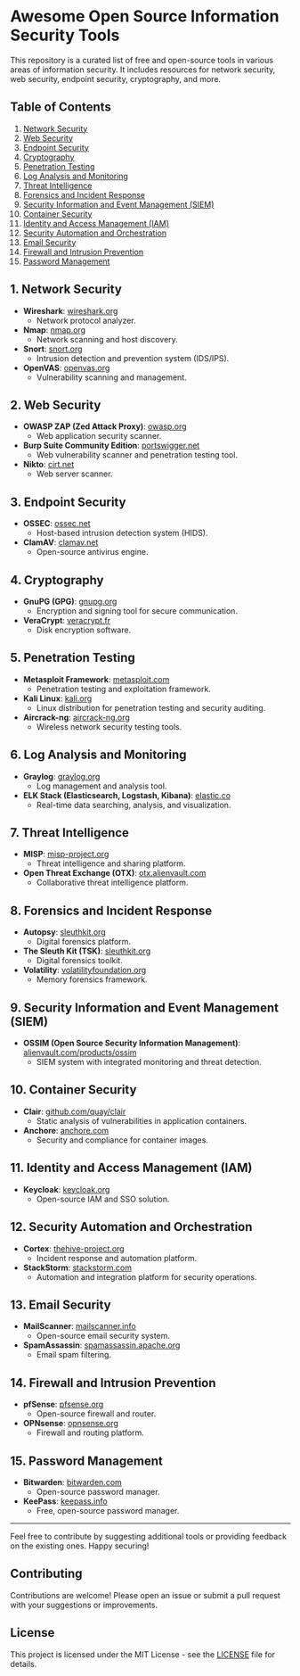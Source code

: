 # Awesome Open Source Information Security Tools

This repository is a curated list of free and open-source tools in various areas of information security. It includes resources for network security, web security, endpoint security, cryptography, and more.

## Table of Contents

1. [Network Security](#1-network-security)
2. [Web Security](#2-web-security)
3. [Endpoint Security](#3-endpoint-security)
4. [Cryptography](#4-cryptography)
5. [Penetration Testing](#5-penetration-testing)
6. [Log Analysis and Monitoring](#6-log-analysis-and-monitoring)
7. [Threat Intelligence](#7-threat-intelligence)
8. [Forensics and Incident Response](#8-forensics-and-incident-response)
9. [Security Information and Event Management (SIEM)](#9-security-information-and-event-management-siem)
10. [Container Security](#10-container-security)
11. [Identity and Access Management (IAM)](#11-identity-and-access-management-iam)
12. [Security Automation and Orchestration](#12-security-automation-and-orchestration)
13. [Email Security](#13-email-security)
14. [Firewall and Intrusion Prevention](#14-firewall-and-intrusion-prevention)
15. [Password Management](#15-password-management)

## 1. Network Security

- **Wireshark**: [wireshark.org](https://www.wireshark.org/)
  - Network protocol analyzer.
- **Nmap**: [nmap.org](https://nmap.org/)
  - Network scanning and host discovery.
- **Snort**: [snort.org](https://www.snort.org/)
  - Intrusion detection and prevention system (IDS/IPS).
- **OpenVAS**: [openvas.org](https://www.openvas.org/)
  - Vulnerability scanning and management.

## 2. Web Security

- **OWASP ZAP (Zed Attack Proxy)**: [owasp.org](https://www.zaproxy.org/)
  - Web application security scanner.
- **Burp Suite Community Edition**: [portswigger.net](https://portswigger.net/burp/community)
  - Web vulnerability scanner and penetration testing tool.
- **Nikto**: [cirt.net](https://cirt.net/Nikto2)
  - Web server scanner.

## 3. Endpoint Security

- **OSSEC**: [ossec.net](https://www.ossec.net/)
  - Host-based intrusion detection system (HIDS).
- **ClamAV**: [clamav.net](https://www.clamav.net/)
  - Open-source antivirus engine.

## 4. Cryptography

- **GnuPG (GPG)**: [gnupg.org](https://www.gnupg.org/)
  - Encryption and signing tool for secure communication.
- **VeraCrypt**: [veracrypt.fr](https://www.veracrypt.fr/)
  - Disk encryption software.

## 5. Penetration Testing

- **Metasploit Framework**: [metasploit.com](https://www.metasploit.com/)
  - Penetration testing and exploitation framework.
- **Kali Linux**: [kali.org](https://www.kali.org/)
  - Linux distribution for penetration testing and security auditing.
- **Aircrack-ng**: [aircrack-ng.org](https://www.aircrack-ng.org/)
  - Wireless network security testing tools.

## 6. Log Analysis and Monitoring

- **Graylog**: [graylog.org](https://www.graylog.org/)
  - Log management and analysis tool.
- **ELK Stack (Elasticsearch, Logstash, Kibana)**: [elastic.co](https://www.elastic.co/elk-stack)
  - Real-time data searching, analysis, and visualization.

## 7. Threat Intelligence

- **MISP**: [misp-project.org](https://www.misp-project.org/)
  - Threat intelligence and sharing platform.
- **Open Threat Exchange (OTX)**: [otx.alienvault.com](https://otx.alienvault.com/)
  - Collaborative threat intelligence platform.

## 8. Forensics and Incident Response

- **Autopsy**: [sleuthkit.org](https://www.sleuthkit.org/autopsy/)
  - Digital forensics platform.
- **The Sleuth Kit (TSK)**: [sleuthkit.org](https://www.sleuthkit.org/)
  - Digital forensics toolkit.
- **Volatility**: [volatilityfoundation.org](https://www.volatilityfoundation.org/)
  - Memory forensics framework.

## 9. Security Information and Event Management (SIEM)

- **OSSIM (Open Source Security Information Management)**: [alienvault.com/products/ossim](https://cybersecurity.att.com/products/ossim)
  - SIEM system with integrated monitoring and threat detection.

## 10. Container Security

- **Clair**: [github.com/quay/clair](https://github.com/quay/clair)
  - Static analysis of vulnerabilities in application containers.
- **Anchore**: [anchore.com](https://anchore.com/)
  - Security and compliance for container images.

## 11. Identity and Access Management (IAM)

- **Keycloak**: [keycloak.org](https://www.keycloak.org/)
  - Open-source IAM and SSO solution.

## 12. Security Automation and Orchestration

- **Cortex**: [thehive-project.org](https://github.com/TheHive-Project/Cortex)
  - Incident response and automation platform.
- **StackStorm**: [stackstorm.com](https://stackstorm.com/)
  - Automation and integration platform for security operations.

## 13. Email Security

- **MailScanner**: [mailscanner.info](https://www.mailscanner.info/)
  - Open-source email security system.
- **SpamAssassin**: [spamassassin.apache.org](https://spamassassin.apache.org/)
  - Email spam filtering.

## 14. Firewall and Intrusion Prevention

- **pfSense**: [pfsense.org](https://www.pfsense.org/)
  - Open-source firewall and router.
- **OPNsense**: [opnsense.org](https://opnsense.org/)
  - Firewall and routing platform.

## 15. Password Management

- **Bitwarden**: [bitwarden.com](https://bitwarden.com/)
  - Open-source password manager.
- **KeePass**: [keepass.info](https://keepass.info/)
  - Free, open-source password manager.

---

Feel free to contribute by suggesting additional tools or providing feedback on the existing ones. Happy securing!

## Contributing

Contributions are welcome! Please open an issue or submit a pull request with your suggestions or improvements.

## License

This project is licensed under the MIT License - see the [LICENSE](LICENSE) file for details.
